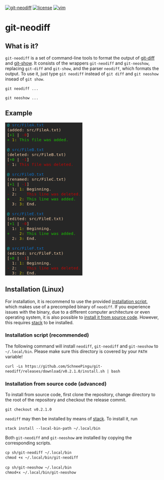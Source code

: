 <p align="left">
    <a href="https://img.shields.io/badge/git--neodiff-v0.2-purple.svg"><img src="https://img.shields.io/badge/git--neodiff-v0.2-blue.svg" alt="git-neodiff"></a>
    <a href="https://img.shields.io/badge/license-BSD3-orange.svg"><img src="https://img.shields.io/badge/license-BSD3-orange.svg" alt="license"></a>
    <a href="https://img.shields.io/badge/Haskell-2010-purple.svg"><img src="https://img.shields.io/badge/Haskell-2010-purple.svg" alt="vim"></a>
</p>

# git-neodiff

## What is it?

`git-neodiff` is a set of command-line tools to format the output of [git-diff](https://git-scm.com/docs/git-diff) and [git-show](https://git-scm.com/docs/git-show). It consists of the wrappers `git-neodiff` and `git-neoshow`, replacing `git-diff` and `git-show`, and the parser `neodiff`, which formats the output.
To use it, just type `git neodiff` instead of `git diff` and `git neoshow` insead of `git show`. 

```
git neodiff ...
```

```
git neoshow ...
```

## Example

<p align="left"><img src="/doc/demo.png" alt="demo" width="250"></p>

## Installation (Linux)

For installation, it is recommend to use the provided [installation script](./README.md#installation-script-recommended), which makes use of a precompiled binary of `neodiff`. If you experience issues with the binary, due to a different computer architecture or even operating system, it is also possible to [install it from source code](./README.md#installation-from-source-code-advanced). However, this requires [stack](https://docs.haskellstack.org/en/stable/README/) to be installed.

### Installation script (recommended)

The following command will install `neodiff`, `git-neodiff` and `git-neoshow` to `~/.local/bin`. Please make sure this directory is covered by your `PATH` variable!
```
curl -Ls https://github.com/SchneePingu/git-neodiff/releases/download/v0.2.1.0/install.sh | bash
```

### Installation from source code (advanced)

To install from source code, first clone the repository, change directory to the root of the repository and checkout the release commit.

```
git checkout v0.2.1.0
```

`neodiff` may then be installed by means of [stack](https://docs.haskellstack.org/en/stable/README/). To install it, run
```
stack install --local-bin-path ~/.local/bin
```

Both `git-neodiff` and `git-neoshow` are installed by copying the corresponding scripts.
```
cp sh/git-neodiff ~/.local/bin
chmod +x ~/.local/bin/git-neodiff

cp sh/git-neoshow ~/.local/bin
chmod+x ~/.local/bin/git-neoshow
```
